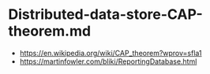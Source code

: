#  Distributed-data-store-CAP-theorem.md

* https://en.wikipedia.org/wiki/CAP_theorem?wprov=sfla1
* https://martinfowler.com/bliki/ReportingDatabase.html
